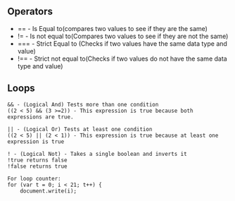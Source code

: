 ## Operators

* == - Is Equal to(compares two values to see if they are the same)
* != - Is not equal to(Compares two values to see if they are not the same)
* === - Strict Equal to (Checks if two values have the same data type and value)
* !== - Strict not equal to(Checks if two values do not have the same data type and value)

## Loops
```
&& - (Logical And) Tests more than one condition 
((2 < 5) && (3 >=2)) - This expression is true because both expressions are true.

|| - (Logical Or) Tests at least one condition
((2 < 5) || (2 < 1)) - This expression is true because at least one expression is true

! - (Logical Not) - Takes a single boolean and inverts it
!true returns false
!false returns true

For loop counter:
for (var t = 0; i < 21; t++) {
	document.write(i);

```
